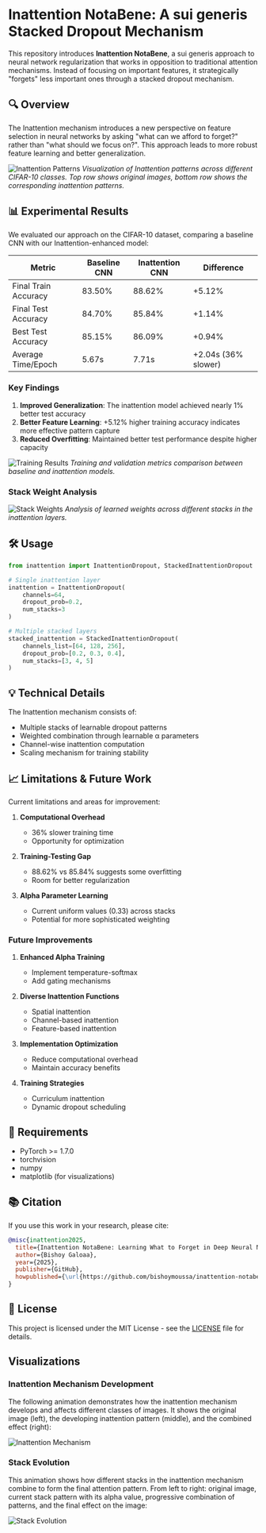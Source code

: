 # Inattention NotaBene: A sui generis Stacked Dropout Mechanism

This repository introduces **Inattention NotaBene**, a sui generis approach to neural network regularization that works in opposition to traditional attention mechanisms. Instead of focusing on important features, it strategically "forgets" less important ones through a stacked dropout mechanism.

## 🔍 Overview

The Inattention mechanism introduces a new perspective on feature selection in neural networks by asking "what can we afford to forget?" rather than "what should we focus on?". This approach leads to more robust feature learning and better generalization.

![Inattention Patterns](inattention_visualization.png)
*Visualization of Inattention patterns across different CIFAR-10 classes. Top row shows original images, bottom row shows the corresponding inattention patterns.*

## 📊 Experimental Results

We evaluated our approach on the CIFAR-10 dataset, comparing a baseline CNN with our Inattention-enhanced model:

| Metric | Baseline CNN | Inattention CNN | Difference |
|--------|-------------|-----------------|------------|
| Final Train Accuracy | 83.50% | 88.62% | +5.12% |
| Final Test Accuracy | 84.70% | 85.84% | +1.14% |
| Best Test Accuracy | 85.15% | 86.09% | +0.94% |
| Average Time/Epoch | 5.67s | 7.71s | +2.04s (36% slower) |

### Key Findings

1. **Improved Generalization**: The inattention model achieved nearly 1% better test accuracy
2. **Better Feature Learning**: +5.12% higher training accuracy indicates more effective pattern capture
3. **Reduced Overfitting**: Maintained better test performance despite higher capacity

![Training Results](inattention_dropout_results.png)
*Training and validation metrics comparison between baseline and inattention models.*

### Stack Weight Analysis

![Stack Weights](stack_weights.png)
*Analysis of learned weights across different stacks in the inattention layers.*

## 🛠 Usage

```python
from inattention import InattentionDropout, StackedInattentionDropout

# Single inattention layer
inattention = InattentionDropout(
    channels=64,
    dropout_prob=0.2,
    num_stacks=3
)

# Multiple stacked layers
stacked_inattention = StackedInattentionDropout(
    channels_list=[64, 128, 256],
    dropout_prob=[0.2, 0.3, 0.4],
    num_stacks=[3, 4, 5]
)
```

## 💡 Technical Details

The Inattention mechanism consists of:
- Multiple stacks of learnable dropout patterns
- Weighted combination through learnable α parameters
- Channel-wise inattention computation
- Scaling mechanism for training stability

## 📈 Limitations & Future Work

Current limitations and areas for improvement:

1. **Computational Overhead**
   - 36% slower training time
   - Opportunity for optimization

2. **Training-Testing Gap**
   - 88.62% vs 85.84% suggests some overfitting
   - Room for better regularization

3. **Alpha Parameter Learning**
   - Current uniform values (0.33) across stacks
   - Potential for more sophisticated weighting

### Future Improvements

1. **Enhanced Alpha Training**
   - Implement temperature-softmax
   - Add gating mechanisms

2. **Diverse Inattention Functions**
   - Spatial inattention
   - Channel-based inattention
   - Feature-based inattention

3. **Implementation Optimization**
   - Reduce computational overhead
   - Maintain accuracy benefits

4. **Training Strategies**
   - Curriculum inattention
   - Dynamic dropout scheduling

## 🔧 Requirements

- PyTorch >= 1.7.0
- torchvision
- numpy
- matplotlib (for visualizations)

## 📚 Citation

If you use this work in your research, please cite:

```bibtex
@misc{inattention2025,
  title={Inattention NotaBene: Learning What to Forget in Deep Neural Networks},
  author={Bishoy Galoaa},
  year={2025},
  publisher={GitHub},
  howpublished={\url{https://github.com/bishoymoussa/inattention-notabene.git}}
}
```

## 📄 License

This project is licensed under the MIT License - see the [LICENSE](LICENSE) file for details.

## Visualizations

### Inattention Mechanism Development
The following animation demonstrates how the inattention mechanism develops and affects different classes of images. It shows the original image (left), the developing inattention pattern (middle), and the combined effect (right):

![Inattention Mechanism](inattention_animation.gif)

### Stack Evolution
This animation shows how different stacks in the inattention mechanism combine to form the final attention pattern. From left to right: original image, current stack pattern with its alpha value, progressive combination of patterns, and the final effect on the image:

![Stack Evolution](stack_evolution.gif)
